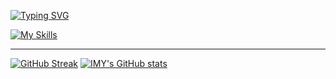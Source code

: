 [![Typing SVG](https://readme-typing-svg.demolab.com?font=Oswald&size=30&duration=2000&pause=1000&color=10A1B8&center=true&width=650&height=200&lines=Hi%F0%9F%91%8B;I'm+Imran;I'm+interested+in+Android+and+Linux)](https://git.io/typing-svg)


[![My Skills](https://skillicons.dev/icons?i=js,html,css,bash,discord,bots,firebase,flutter,git,github,godot,linux,py,qt,vscode)](https://skillicons.dev)

<!---
IMYdev/IMYdev is a ✨ special ✨ repository because its `README.md` (this file) appears on your GitHub profile.
You can click the Preview link to take a look at your changes.
--->
---

[![GitHub Streak](https://gh.imy.com.ly?user=IMYdev&theme=transparent&hide_border=true&hide_current_streak=true&hide_longest_streak=true)](https://git.io/streak-stats)
[![IMY's GitHub stats](https://stats.gh.imy.com.ly/api?username=IMYdev&theme=ambient_gradient)](https://github.com/anuraghazra/github-readme-stats)
